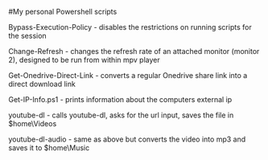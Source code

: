 #My personal Powershell scripts

Bypass-Execution-Policy - disables the restrictions on running scripts for the session

Change-Refresh - changes the refresh rate of an attached monitor (monitor 2), designed to be run from within mpv player

Get-Onedrive-Direct-Link - converts a regular Onedrive share link into a direct download link

Get-IP-Info.ps1 - prints information about the computers external ip

youtube-dl - calls youtube-dl, asks for the url input, saves the file in $home\Videos

youtube-dl-audio - same as above but converts the video into mp3 and saves it to $home\Music
